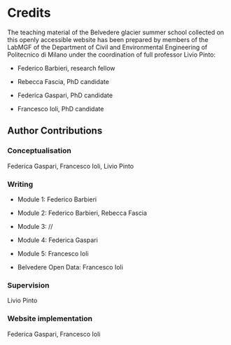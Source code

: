 # Credits

The teaching material of the Belvedere glacier summer school collected on this openly accessible website has been prepared by members of the LabMGF of the Department of Civil and Environmental Engineering of Politecnico di Milano under the coordination of full professor Livio Pinto:

* Federico Barbieri, research fellow

* Rebecca Fascia, PhD candidate

* Federica Gaspari, PhD candidate

* Francesco Ioli, PhD candidate


## Author Contributions

### Conceptualisation

Federica Gaspari, Francesco Ioli, Livio Pinto

### Writing

* Module 1: Federico Barbieri

* Module 2: Federico Barbieri, Rebecca Fascia

* Module 3: //

* Module 4: Federica Gaspari

* Module 5: Francesco Ioli

* Belvedere Open Data: Francesco Ioli

### Supervision

Livio Pinto

### Website implementation

Federica Gaspari, Francesco Ioli